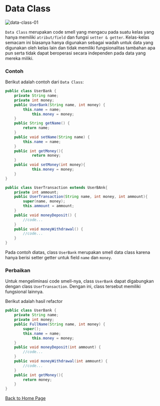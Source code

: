 # Data Class

![data-class-01](https://github.com/jonathanchr1/code-re/assets/113973058/892a3c06-278b-4337-ab1c-7df730649399)

`Data Class` merupakan code smell yang mengacu pada suatu kelas yang hanya memiliki `atribut/field` dan fungsi `setter & getter`. Kelas-kelas semacam ini biasanya hanya digunakan sebagai wadah untuk data yang digunakan oleh kelas lain dan tidak memiliki fungsionalitas tambahan apa pun serta tidak dapat beroperasi secara independen pada data yang mereka miliki.

### Contoh

Berikut adalah contoh dari `Data Class`:

```java
public class UserBank {
	private String name;
  	private int money;
	public UserBank(String name, int money) {
		this.name = name;
    		this.money = money;
	}
	public String getName() {
		return name;
	}
	public void setName(String name) {
		this.name = name;
	}
  	public int getMoney(){
    		return money;
  	}
  	public void setMoney(int money){
    		this.money = money;
  	}
}
```
```java
public class UserTransaction extends UserBAnk{
	private int ammount;
	public UserTransaction(String name, int money, int ammount){
		super(name, money);
		this.ammount = ammount;
	}
	public void moneyDeposit() {
		//code...
	}
  	public void moneyWithdrawal() {
		//code...
	}
}
```

Pada contoh diatas, class `UserBank` merupakan smell data class karena hanya berisi setter getter untuk field `name` dan `money`. 

### Perbaikan

Untuk mengeliminasi code smell-nya, class `UserBank` dapat digabungkan dengan class `UserTransaction`. Dengan ini, class tersebut memiliki fungsional lainnya.

Berikut adalah hasil refactor

```java
public class UserBank {
	private String name;
  	private int money;
	public FullName(String name, int money) {
		super();
		this.name = name;
    		this.money = money;
	}
	public void moneyDeposit(int ammount) {
		//code...
	}
  	public void moneyWithdrawal(int ammount) {
		//code...
	}
  	public int getMoney(){
   	 	return money;
  	}
}

```

[Back to Home Page](https://jonathanchr1.github.io/code-re/)
